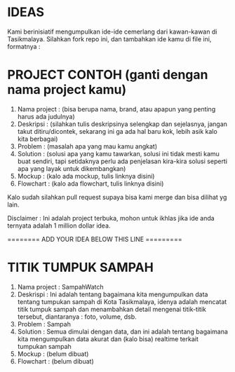 # IDEAS

Kami berinisiatif mengumpulkan ide-ide cemerlang dari kawan-kawan di Tasikmalaya. Silahkan fork repo ini, dan tambahkan ide kamu di file ini, formatnya :

# PROJECT CONTOH (ganti dengan nama project kamu)
1. Nama project : (bisa berupa nama, brand, atau apapun yang penting harus ada judulnya)
2. Deskripsi : (silahkan tulis deskripsinya selengkap dan sejelasnya, jangan takut ditiru/dicontek, sekarang ini ga ada hal baru kok, lebih asik kalo kita berbagai)
3. Problem : (masalah apa yang mau kamu angkat)
4. Solution : (solusi apa yang kamu tawarkan, solusi ini tidak mesti kamu buat sendiri, tapi setidaknya perlu ada penjelasan kira-kira solusi seperti apa yang layak untuk dikembangkan)
5. Mockup : (kalo ada mockup, tulis linknya disini)
6. Flowchart : (kalo ada flowchart, tulis linknya disini)

Kalo sudah silahkan pull request supaya bisa kami merge dan bisa dilihat yg lain.

Disclaimer :
Ini adalah project terbuka, mohon untuk ikhlas jika ide anda ternyata adalah 1 million dollar idea. 

======== ADD YOUR IDEA BELOW THIS LINE =========

# TITIK TUMPUK SAMPAH
1. Nama project : SampahWatch
2. Deskrispi : Ini adalah tentang bagaimana kita mengumpulkan data tentang tumpukan sampah di Kota Tasikmalaya, idenya adalah mencatat titik tumpuk sampah dan menambahkan detail mengenai titik-titik tersebut, diantaranya : foto, volume, dsb.
3. Problem : Sampah 
4. Solution : Semua dimulai dengan data, dan ini adalah tentang bagaimana kita mengumpulkan data akurat dan (kalo bisa) realtime terkait tumpukan sampah
5. Mockup : (belum dibuat)
6. Flowchart : (belum dibuat)


